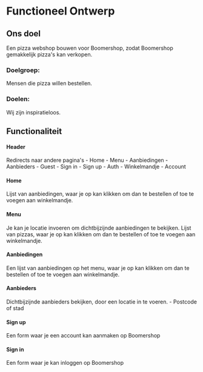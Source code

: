 # Functioneel Ontwerp

## Ons doel

Een pizza webshop bouwen voor Boomershop, zodat Boomershop gemakkelijk pizza's kan verkopen.

### Doelgroep:
  Mensen die pizza willen bestellen.

### Doelen: 
  Wij zijn inspiratieloos.

## Functionaliteit

#### Header
  Redirects naar andere pagina's
    - Home
    - Menu
    - Aanbiedingen
    - Aanbieders
    - Guest
      - Sign in
      - Sign up
    - Auth
      - Winkelmandje
      - Account

#### Home
  Lijst van aanbiedingen, waar je op kan klikken om dan te bestellen of toe te voegen aan winkelmandje.
  
#### Menu
  Je kan je locatie invoeren om dichtbijzijnde aanbiedingen te bekijken.
  Lijst van pizzas, waar je op kan klikken om dan te bestellen of toe te voegen aan winkelmandje.
  
#### Aanbiedingen
  Een lijst van aanbiedingen op het menu, waar je op kan klikken om dan te bestellen of toe te voegen aan winkelmandje.
  
#### Aanbieders
  Dichtbijzijnde aanbieders bekijken, door een locatie in te voeren.
    - Postcode of stad
    
#### Sign up
  Een form waar je een account kan aanmaken op Boomershop

#### Sign in
  Een form waar je kan inloggen op Boomershop
  
  

